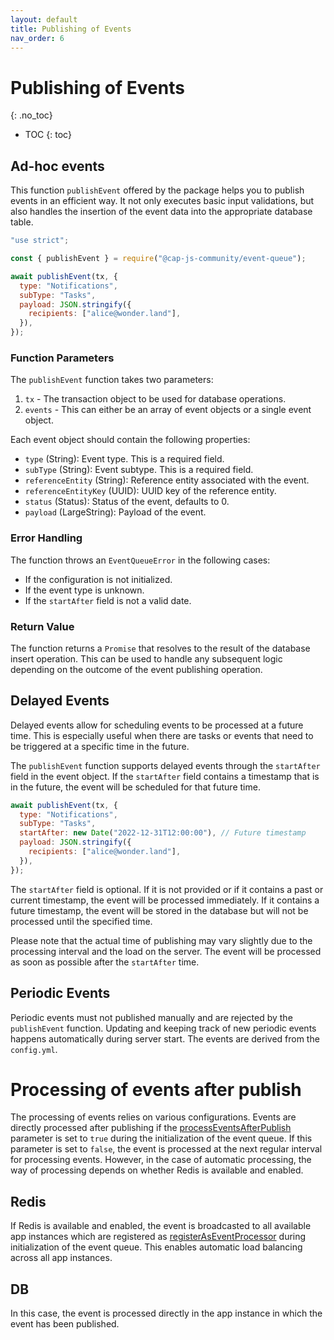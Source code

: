 ```yaml
---
layout: default
title: Publishing of Events
nav_order: 6
---
```


<!-- prettier-ignore-start -->

# Publishing of Events

{: .no_toc}
<!-- prettier-ignore-end -->

<!-- prettier-ignore -->
- TOC
{: toc}

## Ad-hoc events

This function `publishEvent` offered by the package helps you to publish events in an efficient way. It not only
executes basic input validations, but also handles the insertion of the event data into the appropriate database table.

```js
"use strict";

const { publishEvent } = require("@cap-js-community/event-queue");

await publishEvent(tx, {
  type: "Notifications",
  subType: "Tasks",
  payload: JSON.stringify({
    recipients: ["alice@wonder.land"],
  }),
});
```

### Function Parameters

The `publishEvent` function takes two parameters:

1. `tx` - The transaction object to be used for database operations.
2. `events` - This can either be an array of event objects or a single event object.

Each event object should contain the following properties:

- `type` (String): Event type. This is a required field.
- `subType` (String): Event subtype. This is a required field.
- `referenceEntity` (String): Reference entity associated with the event.
- `referenceEntityKey` (UUID): UUID key of the reference entity.
- `status` (Status): Status of the event, defaults to 0.
- `payload` (LargeString): Payload of the event.

### Error Handling

The function throws an `EventQueueError` in the following cases:

- If the configuration is not initialized.
- If the event type is unknown.
- If the `startAfter` field is not a valid date.

### Return Value

The function returns a `Promise` that resolves to the result of the database insert operation. This can be used to
handle any subsequent logic depending on the outcome of the event publishing operation.

## Delayed Events

Delayed events allow for scheduling events to be processed at a future time. This is especially useful when there are
tasks or events that need to be triggered at a specific time in the future.

The `publishEvent` function supports delayed events through the `startAfter` field in the event object. If
the `startAfter` field contains a timestamp that is in the future, the event will be scheduled for that future time.

```js
await publishEvent(tx, {
  type: "Notifications",
  subType: "Tasks",
  startAfter: new Date("2022-12-31T12:00:00"), // Future timestamp
  payload: JSON.stringify({
    recipients: ["alice@wonder.land"],
  }),
});
```

The `startAfter` field is optional. If it is not provided or if it contains a past or current timestamp, the event will
be processed immediately. If it contains a future timestamp, the event will be stored in the database but will not be
processed until the specified time.

Please note that the actual time of publishing may vary slightly due to the processing interval and the load on the
server. The event will be processed as soon as possible after the `startAfter` time.

## Periodic Events
Periodic events must not published manually and are rejected by the `publishEvent` function. Updating and keeping track
of new periodic events happens automatically during server start. The events are derived from the `config.yml`.

# Processing of events after publish

The processing of events relies on various configurations. Events are directly processed after publishing if
the [processEventsAfterPublish](/event-queue/setup/#initialization-parameters) parameter is set to `true` during the
initialization of the event queue. If this parameter is set to `false`, the event is processed at the next regular
interval for processing events. However, in the case of automatic processing, the way of processing depends on whether
Redis is available and enabled.

## Redis

If Redis is available and enabled, the event is broadcasted to all available app instances which are registered
as [registerAsEventProcessor](/event-queue/setup/#initialization-parameters) during initialization of the event queue.
This enables automatic load balancing across all app instances.

## DB

In this case, the event is processed directly in the app instance in which the event has been published.
